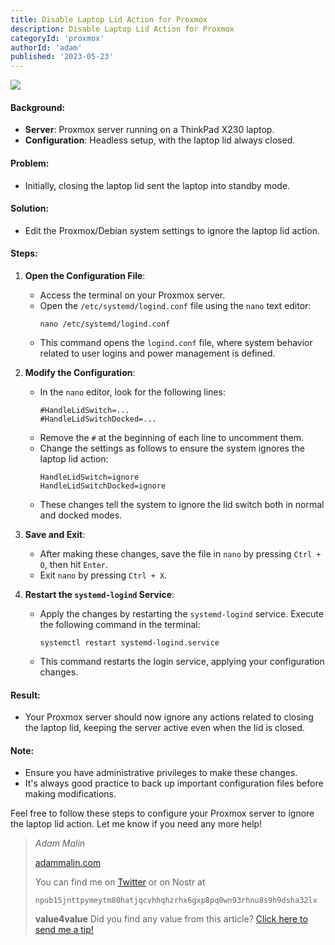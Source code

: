 ```yaml
---
title: Disable Laptop Lid Action for Proxmox 
description: Disable Laptop Lid Action for Proxmox
categoryId: 'proxmox'
authorId: 'adam'
published: '2023-05-23'
---
```


![](https://cloud7.news/wp-content/uploads/2020/11/Proxmox-reveals-Proxmox-Backup-Server.jpg)

#### Background:
- **Server**: Proxmox server running on a ThinkPad X230 laptop.
- **Configuration**: Headless setup, with the laptop lid always closed.

#### Problem:
- Initially, closing the laptop lid sent the laptop into standby mode.

#### Solution:
- Edit the Proxmox/Debian system settings to ignore the laptop lid action.

#### Steps:
1. **Open the Configuration File**:
   - Access the terminal on your Proxmox server.
   - Open the `/etc/systemd/logind.conf` file using the `nano` text editor:
     ```
     nano /etc/systemd/logind.conf
     ```
   - This command opens the `logind.conf` file, where system behavior related to user logins and power management is defined.

2. **Modify the Configuration**:
   - In the `nano` editor, look for the following lines:
     ```
     #HandleLidSwitch=...
     #HandleLidSwitchDocked=...
     ```
   - Remove the `#` at the beginning of each line to uncomment them. 
   - Change the settings as follows to ensure the system ignores the laptop lid action:
     ```
     HandleLidSwitch=ignore
     HandleLidSwitchDocked=ignore
     ```
   - These changes tell the system to ignore the lid switch both in normal and docked modes.

3. **Save and Exit**:
   - After making these changes, save the file in `nano` by pressing `Ctrl + O`, then hit `Enter`.
   - Exit `nano` by pressing `Ctrl + X`.

4. **Restart the `systemd-logind` Service**:
   - Apply the changes by restarting the `systemd-logind` service. Execute the following command in the terminal:
     ```
     systemctl restart systemd-logind.service
     ```
   - This command restarts the login service, applying your configuration changes.

#### Result:
- Your Proxmox server should now ignore any actions related to closing the laptop lid, keeping the server active even when the lid is closed.

#### Note:
- Ensure you have administrative privileges to make these changes.
- It's always good practice to back up important configuration files before making modifications.

Feel free to follow these steps to configure your Proxmox server to ignore the laptop lid action. Let me know if you need any more help!

> *Adam Malin*
> 
> [adammalin.com](https://adammalin.com)
> 
> You can find me on [Twitter](https://twitter.com/thePR0M3TH3AN) or on Nostr at
> 
> `npub15jnttpymeytm80hatjqcvhhqhzrhx6gxp8pq0wn93rhnu8s9h9dsha32lx`
> 
> **value4value**
> Did you find any value from this article? [Click here to send me a tip!](https://adammalin.com/tip)
